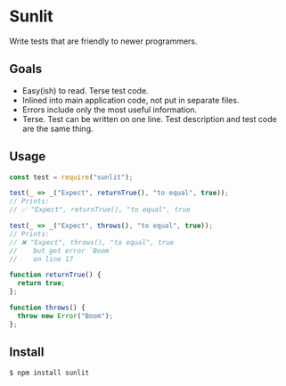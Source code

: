 # Sunlit

Write tests that are friendly to newer programmers.

## Goals

* Easy(ish) to read.  Terse test code.
* Inlined into main application code, not put in separate files.
* Errors include only the most useful information.
* Terse.  Test can be written on one line.  Test description and test code are the same thing.

## Usage

```js
const test = require("sunlit");

test(_ => _("Expect", returnTrue(), "to equal", true));
// Prints:
// ✅ "Expect", returnTrue(), "to equal", true

test(_ => _("Expect", throws(), "to equal", true));
// Prints:
// ❌ "Expect", throws(), "to equal", true
//    but get error `Boom`
//    on line 17

function returnTrue() {
  return true;
};

function throws() {
  throw new Error("Boom");
};
```

## Install

```
$ npm install sunlit
```
